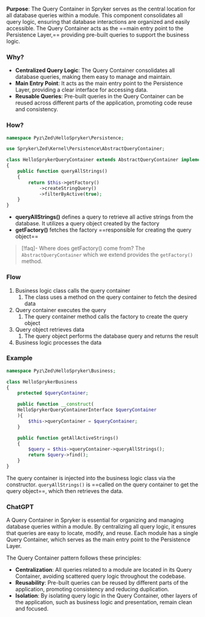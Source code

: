 **Purpose**: The Query Container in Spryker serves as the central location for all database queries within a module. This component consolidates all query logic, ensuring that database interactions are organized and easily accessible. The Query Container acts as the ==main entry point to the Persistence Layer,== providing pre-built queries to support the business logic.

### Why?

- **Centralized Query Logic**: The Query Container consolidates all database queries, making them easy to manage and maintain.
- **Main Entry Point**: It acts as the main entry point to the Persistence Layer, providing a clear interface for accessing data.
- **Reusable Queries**: Pre-built queries in the Query Container can be reused across different parts of the application, promoting code reuse and consistency.

### How?

```php
namespace Pyz\Zed\HelloSpryker\Persistence;

use Spryker\Zed\Kernel\Persistence\AbstractQueryContainer;

class HelloSprykerQueryContainer extends AbstractQueryContainer implements HelloSprykerQueryContainerInterface
{
    public function queryAllStrings()
    {
        return $this->getFactory()
            ->createStringQuery()
            ->filterByActive(true);
    }
}
```

- **queryAllStrings()** defines a query to retrieve all active strings from the database. It utilizes a query object created by the factory
- **getFactory()** fetches the factory ==responsible for creating the query object==

>[!faq]- Where does getFactory() come from? 
>The `AbstractQueryContainer` which we extend provides the `getFactory()` method.

### Flow

1. Business logic class calls the query container
	1. The class uses a method on the query container to fetch the desired data
2. Query container executes the query
	1. The query container method calls the factory to create the query object
3. Query object retrieves data
	1. The query object performs the database query and returns the result
4. Business logic processes the data

### Example

```php
namespace Pyz\Zed\HelloSpryker\Business;

class HelloSprykerBusiness
{
    protected $queryContainer;

    public function __construct(
    HelloSprykerQueryContainerInterface $queryContainer
    ){
        $this->queryContainer = $queryContainer;
    }

    public function getAllActiveStrings()
    {
        $query = $this->queryContainer->queryAllStrings();
        return $query->find();
    }
}
```

The query container is injected into the business logic class via the constructor. `queryAllStrings()` is ==called on the query container to get the query object==, which then retrieves the data.

### ChatGPT

A Query Container in Spryker is essential for organizing and managing database queries within a module. By centralizing all query logic, it ensures that queries are easy to locate, modify, and reuse. Each module has a single Query Container, which serves as the main entry point to the Persistence Layer.

The Query Container pattern follows these principles:

- **Centralization**: All queries related to a module are located in its Query Container, avoiding scattered query logic throughout the codebase.
- **Reusability**: Pre-built queries can be reused by different parts of the application, promoting consistency and reducing duplication.
- **Isolation**: By isolating query logic in the Query Container, other layers of the application, such as business logic and presentation, remain clean and focused.